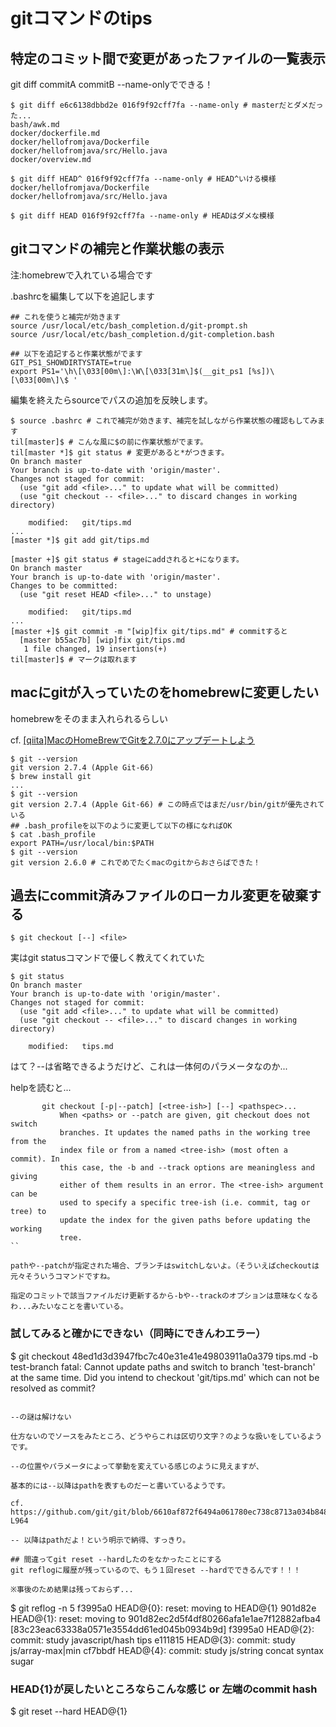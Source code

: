 # gitコマンドのtips
## 特定のコミット間で変更があったファイルの一覧表示
git diff commitA commitB --name-onlyでできる！
```
$ git diff e6c6138dbbd2e 016f9f92cff7fa --name-only # masterだとダメだった...
bash/awk.md
docker/dockerfile.md
docker/hellofromjava/Dockerfile
docker/hellofromjava/src/Hello.java
docker/overview.md

$ git diff HEAD^ 016f9f92cff7fa --name-only # HEAD^いける模様
docker/hellofromjava/Dockerfile
docker/hellofromjava/src/Hello.java

$ git diff HEAD 016f9f92cff7fa --name-only # HEADはダメな模様
```

## gitコマンドの補完と作業状態の表示
注:homebrewで入れている場合です

.bashrcを編集して以下を追記します
```
## これを使うと補完が効きます
source /usr/local/etc/bash_completion.d/git-prompt.sh
source /usr/local/etc/bash_completion.d/git-completion.bash

## 以下を追記すると作業状態がでます
GIT_PS1_SHOWDIRTYSTATE=true
export PS1='\h\[\033[00m\]:\W\[\033[31m\]$(__git_ps1 [%s])\[\033[00m\]\$ '
```

編集を終えたらsourceでパスの追加を反映します。
```
$ source .bashrc # これで補完が効きます、補完を試しながら作業状態の確認もしてみます
til[master]$ # こんな風に$の前に作業状態がでます。
til[master *]$ git status # 変更があると*がつきます。
On branch master
Your branch is up-to-date with 'origin/master'.
Changes not staged for commit:
  (use "git add <file>..." to update what will be committed)
  (use "git checkout -- <file>..." to discard changes in working directory)

	modified:   git/tips.md
...
[master *]$ git add git/tips.md

[master +]$ git status # stageにaddされると+になります。
On branch master
Your branch is up-to-date with 'origin/master'.
Changes to be committed:
  (use "git reset HEAD <file>..." to unstage)

	modified:   git/tips.md
...
[master +]$ git commit -m "[wip]fix git/tips.md" # commitすると
  [master b55ac7b] [wip]fix git/tips.md
   1 file changed, 19 insertions(+)
til[master]$ # マークは取れます
```

## macにgitが入っていたのをhomebrewに変更したい
homebrewをそのまま入れられるらしい

cf. [[qiita]MacのHomeBrewでGitを2.7.0にアップデートしよう](http://qiita.com/suzutan/items/44bcf20df711675c525c)

```
$ git --version
git version 2.7.4 (Apple Git-66)
$ brew install git
...
$ git --version
git version 2.7.4 (Apple Git-66) # この時点ではまだ/usr/bin/gitが優先されている
## .bash_profileを以下のように変更して以下の様になればOK
$ cat .bash_profile
export PATH=/usr/local/bin:$PATH
$ git --version
git version 2.6.0 # これでめでたくmacのgitからおさらばできた！
```

## 過去にcommit済みファイルのローカル変更を破棄する
```
$ git checkout [--] <file>
```

実はgit statusコマンドで優しく教えてくれていた

```
$ git status
On branch master
Your branch is up-to-date with 'origin/master'.
Changes not staged for commit:
  (use "git add <file>..." to update what will be committed)
  (use "git checkout -- <file>..." to discard changes in working directory)

	modified:   tips.md
```

はて？--は省略できるようだけど、これは一体何のパラメータなのか...

helpを読むと...

```
       git checkout [-p|--patch] [<tree-ish>] [--] <pathspec>...
           When <paths> or --patch are given, git checkout does not switch
           branches. It updates the named paths in the working tree from the
           index file or from a named <tree-ish> (most often a commit). In
           this case, the -b and --track options are meaningless and giving
           either of them results in an error. The <tree-ish> argument can be
           used to specify a specific tree-ish (i.e. commit, tag or tree) to
           update the index for the given paths before updating the working
           tree.
``

pathや--patchが指定された場合、ブランチはswitchしないよ。（そういえばcheckoutは元々そういうコマンドですね。

指定のコミットで該当ファイルだけ更新するから-bや--trackのオプションは意味なくなるわ...みたいなことを書いている。

```
### 試してみると確かにできない（同時にできんわエラー）
$ git checkout 48ed1d3d3947fbc7c40e31e41e49803911a0a379 tips.md -b test-branch
fatal: Cannot update paths and switch to branch 'test-branch' at the same time.
Did you intend to checkout 'git/tips.md' which can not be resolved as commit?
```

--の謎は解けない

仕方ないのでソースをみたところ、どうやらこれは区切り文字？のような扱いをしているようです。

--の位置やパラメータによって挙動を変えている感じのように見えますが、

基本的には--以降はpathを表すものだーと書いているようです。

cf. https://github.com/git/git/blob/6610af872f6494a061780ec738c8713a034b848b/builtin/checkout.c#L900-L964

-- 以降はpathだよ！という明示で納得、すっきり。

## 間違ってgit reset --hardしたのをなかったことにする
git reflogに履歴が残っているので、もう１回reset --hardでできるんです！！！

※事後のため結果は残っておらず...

```
$ git reflog -n 5
f3995a0 HEAD@{0}: reset: moving to HEAD@{1}
901d82e HEAD@{1}: reset: moving to 901d82ec2d5f4df80266afa1e1ae7f12882afba4 [83c23eac63338a0571e3554dd61ed045b0934b9d]
f3995a0 HEAD@{2}: commit: study javascript/hash tips
e111815 HEAD@{3}: commit: study js/array-max|min
cf7bbdf HEAD@{4}: commit: study js/string concat syntax sugar

### HEAD{1}が戻したいところならこんな感じ or 左端のcommit hash
$ git reset --hard HEAD@{1}
```


